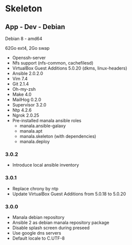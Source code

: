 # Skeleton

## App - Dev - Debian

Debian 8 - amd64

62Go ext4, 2Go swap

* Openssh-server
* Nfs support (nfs-common, cachefilesd)
* VirtualBox Guest Additions 5.0.20 (dkms, linux-headers)
* Ansible 2.0.2.0
* Vim 7.4
* Git 2.1.4
* Oh-my-zsh
* Make 4.0
* MailHog 0.2.0
* Supervisor 3.2.0
* Ntp 4.2.6
* Ngrok 2.0.25
* Pre-installed manala ansible roles
  * manala.ansible-galaxy
  * manala.apt
  * manala.skeleton (with dependencies)
  * manala.deploy

### 3.0.2

* Introduce local ansible inventory

### 3.0.1

* Replace chrony by ntp
* Update VirtualBox Guest Additions from 5.0.18 to 5.0.20

### 3.0.0

* Manala debian repository
* Ansible 2 as debian manala repository package
* Disable splash screen during preseed
* Use google dns servers
* Default locale to C.UTF-8
